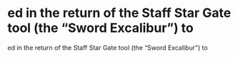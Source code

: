 # ed in the return of the Staff Star Gate tool (the “Sword Excalibur”) to

ed in the return of the Staff Star Gate tool (the “Sword Excalibur”) to